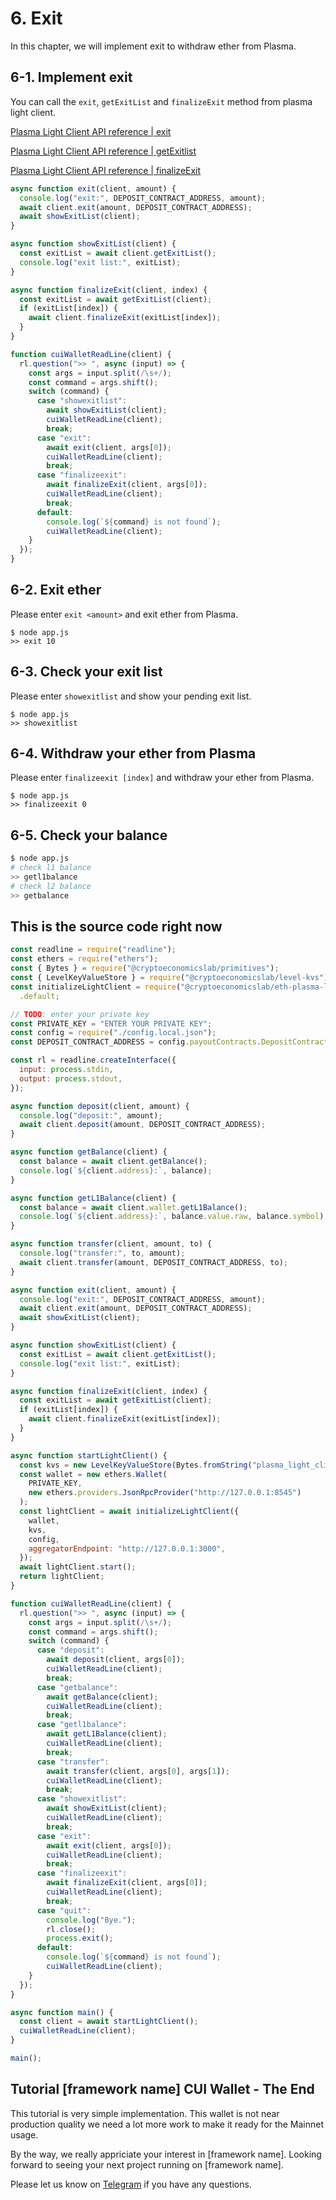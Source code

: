 # 6. Exit

In this chapter, we will implement exit to withdraw ether from Plasma.

## 6-1. Implement exit

You can call the `exit`, `getExitList` and `finalizeExit` method from plasma light client.

[Plasma Light Client API reference | exit](/API/plasma-light-client.md#exit)

[Plasma Light Client API reference | getExitlist](/API/plasma-light-client.md#getexitlist)

[Plasma Light Client API reference | finalizeExit](/API/plasma-light-client.md#finalizeexit)

```javascript
async function exit(client, amount) {
  console.log("exit:", DEPOSIT_CONTRACT_ADDRESS, amount);
  await client.exit(amount, DEPOSIT_CONTRACT_ADDRESS);
  await showExitList(client);
}

async function showExitList(client) {
  const exitList = await client.getExitList();
  console.log("exit list:", exitList);
}

async function finalizeExit(client, index) {
  const exitList = await getExitList(client);
  if (exitList[index]) {
    await client.finalizeExit(exitList[index]);
  }
}

function cuiWalletReadLine(client) {
  rl.question(">> ", async (input) => {
    const args = input.split(/\s+/);
    const command = args.shift();
    switch (command) {
      case "showexitlist":
        await showExitList(client);
        cuiWalletReadLine(client);
        break;
      case "exit":
        await exit(client, args[0]);
        cuiWalletReadLine(client);
        break;
      case "finalizeexit":
        await finalizeExit(client, args[0]);
        cuiWalletReadLine(client);
        break;
      default:
        console.log(`${command} is not found`);
        cuiWalletReadLine(client);
    }
  });
}
```

## 6-2. Exit ether

Please enter `exit <amount>` and exit ether from Plasma.

```
$ node app.js
>> exit 10
```

## 6-3. Check your exit list

Please enter `showexitlist` and show your pending exit list.

```
$ node app.js
>> showexitlist
```

## 6-4. Withdraw your ether from Plasma

Please enter `finalizeexit [index]` and withdraw your ether from Plasma.

```
$ node app.js
>> finalizeexit 0
```

## 6-5. Check your balance

```bash
$ node app.js
# check l1 balance
>> getl1balance
# check l2 balance
>> getbalance
```

## This is the source code right now

```javascript
const readline = require("readline");
const ethers = require("ethers");
const { Bytes } = require("@cryptoeconomicslab/primitives");
const { LevelKeyValueStore } = require("@cryptoeconomicslab/level-kvs");
const initializeLightClient = require("@cryptoeconomicslab/eth-plasma-light-client")
  .default;

// TODO: enter your private key
const PRIVATE_KEY = "ENTER YOUR PRIVATE KEY";
const config = require("./config.local.json");
const DEPOSIT_CONTRACT_ADDRESS = config.payoutContracts.DepositContract;

const rl = readline.createInterface({
  input: process.stdin,
  output: process.stdout,
});

async function deposit(client, amount) {
  console.log("deposit:", amount);
  await client.deposit(amount, DEPOSIT_CONTRACT_ADDRESS);
}

async function getBalance(client) {
  const balance = await client.getBalance();
  console.log(`${client.address}:`, balance);
}

async function getL1Balance(client) {
  const balance = await client.wallet.getL1Balance();
  console.log(`${client.address}:`, balance.value.raw, balance.symbol);
}

async function transfer(client, amount, to) {
  console.log("transfer:", to, amount);
  await client.transfer(amount, DEPOSIT_CONTRACT_ADDRESS, to);
}

async function exit(client, amount) {
  console.log("exit:", DEPOSIT_CONTRACT_ADDRESS, amount);
  await client.exit(amount, DEPOSIT_CONTRACT_ADDRESS);
  await showExitList(client);
}

async function showExitList(client) {
  const exitList = await client.getExitList();
  console.log("exit list:", exitList);
}

async function finalizeExit(client, index) {
  const exitList = await getExitList(client);
  if (exitList[index]) {
    await client.finalizeExit(exitList[index]);
  }
}

async function startLightClient() {
  const kvs = new LevelKeyValueStore(Bytes.fromString("plasma_light_client"));
  const wallet = new ethers.Wallet(
    PRIVATE_KEY,
    new ethers.providers.JsonRpcProvider("http://127.0.0.1:8545")
  );
  const lightClient = await initializeLightClient({
    wallet,
    kvs,
    config,
    aggregatorEndpoint: "http://127.0.0.1:3000",
  });
  await lightClient.start();
  return lightClient;
}

function cuiWalletReadLine(client) {
  rl.question(">> ", async (input) => {
    const args = input.split(/\s+/);
    const command = args.shift();
    switch (command) {
      case "deposit":
        await deposit(client, args[0]);
        cuiWalletReadLine(client);
        break;
      case "getbalance":
        await getBalance(client);
        cuiWalletReadLine(client);
        break;
      case "getl1balance":
        await getL1Balance(client);
        cuiWalletReadLine(client);
        break;
      case "transfer":
        await transfer(client, args[0], args[1]);
        cuiWalletReadLine(client);
        break;
      case "showexitlist":
        await showExitList(client);
        cuiWalletReadLine(client);
        break;
      case "exit":
        await exit(client, args[0]);
        cuiWalletReadLine(client);
        break;
      case "finalizeexit":
        await finalizeExit(client, args[0]);
        cuiWalletReadLine(client);
        break;
      case "quit":
        console.log("Bye.");
        rl.close();
        process.exit();
      default:
        console.log(`${command} is not found`);
        cuiWalletReadLine(client);
    }
  });
}

async function main() {
  const client = await startLightClient();
  cuiWalletReadLine(client);
}

main();
```

## Tutorial [framework name] CUI Wallet - The End

This tutorial is very simple implementation. This wallet is not near production quality we need a lot more work to make it ready for the Mainnet usage.

By the way, we really appriciate your interest in [framework name].
Looking forward to seeing your next project running on [framework name].

Please let us know on [Telegram](https://t.me/cryptoeocnomicslab) if you have any questions.
